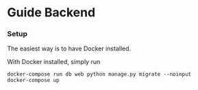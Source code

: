 # Guide Backend

### Setup

The easiest way is to have Docker installed.

With Docker installed, simply run

```
docker-compose run db web python manage.py migrate --noinput
docker-compose up
```
